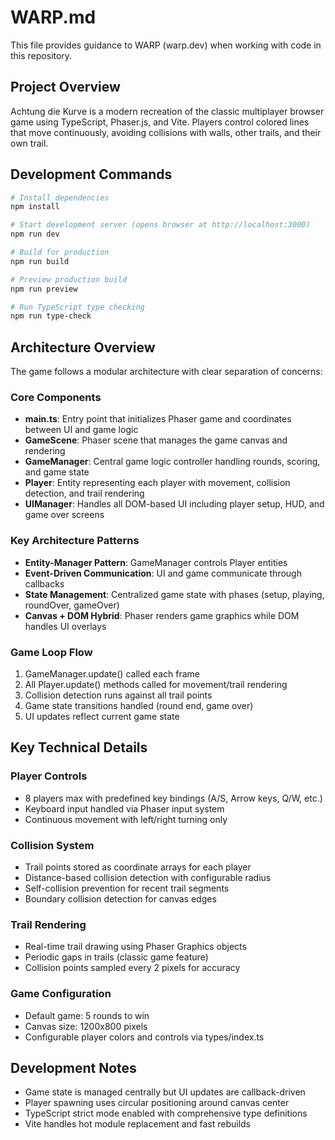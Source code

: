 # WARP.md

This file provides guidance to WARP (warp.dev) when working with code in this repository.

## Project Overview

Achtung die Kurve is a modern recreation of the classic multiplayer browser game using TypeScript, Phaser.js, and Vite. Players control colored lines that move continuously, avoiding collisions with walls, other trails, and their own trail.

## Development Commands

```bash
# Install dependencies
npm install

# Start development server (opens browser at http://localhost:3000)
npm run dev

# Build for production
npm run build

# Preview production build
npm run preview

# Run TypeScript type checking
npm run type-check
```

## Architecture Overview

The game follows a modular architecture with clear separation of concerns:

### Core Components
- **main.ts**: Entry point that initializes Phaser game and coordinates between UI and game logic
- **GameScene**: Phaser scene that manages the game canvas and rendering
- **GameManager**: Central game logic controller handling rounds, scoring, and game state
- **Player**: Entity representing each player with movement, collision detection, and trail rendering
- **UIManager**: Handles all DOM-based UI including player setup, HUD, and game over screens

### Key Architecture Patterns
- **Entity-Manager Pattern**: GameManager controls Player entities
- **Event-Driven Communication**: UI and game communicate through callbacks
- **State Management**: Centralized game state with phases (setup, playing, roundOver, gameOver)
- **Canvas + DOM Hybrid**: Phaser renders game graphics while DOM handles UI overlays

### Game Loop Flow
1. GameManager.update() called each frame
2. All Player.update() methods called for movement/trail rendering
3. Collision detection runs against all trail points
4. Game state transitions handled (round end, game over)
5. UI updates reflect current game state

## Key Technical Details

### Player Controls
- 8 players max with predefined key bindings (A/S, Arrow keys, Q/W, etc.)
- Keyboard input handled via Phaser input system
- Continuous movement with left/right turning only

### Collision System
- Trail points stored as coordinate arrays for each player
- Distance-based collision detection with configurable radius
- Self-collision prevention for recent trail segments
- Boundary collision detection for canvas edges

### Trail Rendering
- Real-time trail drawing using Phaser Graphics objects
- Periodic gaps in trails (classic game feature)
- Collision points sampled every 2 pixels for accuracy

### Game Configuration
- Default game: 5 rounds to win
- Canvas size: 1200x800 pixels
- Configurable player colors and controls via types/index.ts

## Development Notes

- Game state is managed centrally but UI updates are callback-driven
- Player spawning uses circular positioning around canvas center
- TypeScript strict mode enabled with comprehensive type definitions
- Vite handles hot module replacement and fast rebuilds
